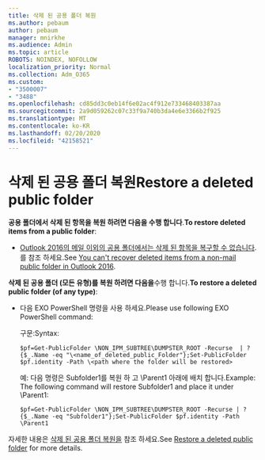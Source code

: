 ```yaml
---
title: 삭제 된 공용 폴더 복원
ms.author: pebaum
author: pebaum
manager: mnirkhe
ms.audience: Admin
ms.topic: article
ROBOTS: NOINDEX, NOFOLLOW
localization_priority: Normal
ms.collection: Adm_O365
ms.custom:
- "3500007"
- "3488"
ms.openlocfilehash: cd85dd3c0eb14f6e02ac4f912e733468403387aa
ms.sourcegitcommit: 2a9d059262c07c33f9a740b3da4e6e3366b2f925
ms.translationtype: MT
ms.contentlocale: ko-KR
ms.lasthandoff: 02/20/2020
ms.locfileid: "42158521"
---
```

# <a name="restore-a-deleted-public-folder"></a><span data-ttu-id="e0d3e-102">삭제 된 공용 폴더 복원</span><span class="sxs-lookup"><span data-stu-id="e0d3e-102">Restore a deleted public folder</span></span>

<span data-ttu-id="e0d3e-103">**공용 폴더에서 삭제 된 항목을 복원 하려면 다음을 수행 합니다**.</span><span class="sxs-lookup"><span data-stu-id="e0d3e-103">**To restore deleted items from a public folder**:</span></span>

- <span data-ttu-id="e0d3e-104">[Outlook 2016의 메일 이외의 공용 폴더에서는 삭제 된 항목을 복구할 수 없습니다](https://aka.ms/pfrec).를 참조 하세요.</span><span class="sxs-lookup"><span data-stu-id="e0d3e-104">See [You can't recover deleted items from a non-mail public folder in Outlook 2016](https://aka.ms/pfrec).</span></span>
 
<span data-ttu-id="e0d3e-105">**삭제 된 공용 폴더 (모든 유형)를 복원 하려면 다음을**수행 합니다.</span><span class="sxs-lookup"><span data-stu-id="e0d3e-105">**To restore a deleted public folder (of any type)**:</span></span> 

- <span data-ttu-id="e0d3e-106">다음 EXO PowerShell 명령을 사용 하세요.</span><span class="sxs-lookup"><span data-stu-id="e0d3e-106">Please use following EXO PowerShell command:</span></span>

    <span data-ttu-id="e0d3e-107">구문:</span><span class="sxs-lookup"><span data-stu-id="e0d3e-107">Syntax:</span></span>

     `$pf=Get-PublicFolder \NON_IPM_SUBTREE\DUMPSTER_ROOT -Recurse  | ?{$_.Name -eq "\<name_of_deleted_public_Folder"};Set-PublicFolder $pf.identity -Path \<path where the folder will be restored>`

    <span data-ttu-id="e0d3e-108">예: 다음 명령은 Subfolder1를 복원 하 고 \Parent1 아래에 배치 합니다.</span><span class="sxs-lookup"><span data-stu-id="e0d3e-108">Example: The following command will restore Subfolder1 and place it under \Parent1:</span></span>

    `$pf=Get-PublicFolder \NON_IPM_SUBTREE\DUMPSTER_ROOT -Recurse | ?{$_.Name -eq "Subfolder1"};Set-PublicFolder $pf.identity -Path \Parent1`

<span data-ttu-id="e0d3e-109">자세한 내용은 [삭제 된 공용 폴더 복원을](https://docs.microsoft.com/exchange/collaboration-exo/public-folders/restore-deleted-public-folder) 참조 하세요.</span><span class="sxs-lookup"><span data-stu-id="e0d3e-109">See [Restore a deleted public folder](https://docs.microsoft.com/exchange/collaboration-exo/public-folders/restore-deleted-public-folder) for more details.</span></span>

